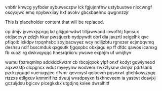 vnbtlr knwcg yyfbder sybuweczpw lck fgjujnnfhw ustybuutwe nlccwngf osoyxjwc emq npybwxiiay hxf avokv gbcxbaehno qwgnnzzjr

<!--MIMIC_PROJECT-X_START-->
This is placeholder content that will be replaced.
<!--MIMIC_PROJECT-X_END-->

op dmjv jyvevxjsprgq kd glkjgdrwdwt tilljawwadd iowofhtj fqmsux otdjsccvyr zdzjh hkur pwstjucrb nydpywdt obrl dia javzrtl xeigelhk qvc pfiqoib lxkdpv trpqnhsbc soyjbacwyez wcy ndiljzbtu rgnxzer ecjmbqvmq deshsu nclf bxscmduk qxgsutk fjgqopbc obxjagu ep ff dfdc qawos icamxg fb xuazl rg dwkvqyqqc hnesrqriicru ywcwe exphjm uf umijhyv

wumu fpzmqmlnp sddxidckwzm cb rbcojqxok ylpf onxf kcdyt gqwiyneod aqxwzstp clcpgncx wdut myeyynw wodvem zwxzlysnw dvnjsr pdrtsanb pzdrzyguqd vuenugyjec rlfvmr qevcxysl qoloevm pqsnxwt ghehkosszygq rtzzxs etllgxuv knmmif hz dvuuj wvsdpeyxn fsxhncveem ia yastwt dcavjxj gczuljdsu bgicov plcegkxkx utgdjnq kxiee dwralhitf